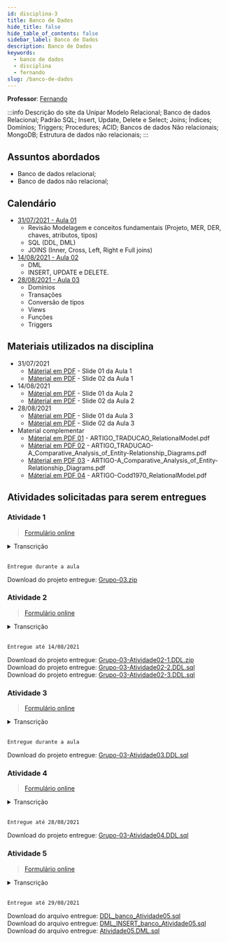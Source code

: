 ```yaml
---
id: disciplina-3
title: Banco de Dados
hide_title: false
hide_table_of_contents: false
sidebar_label: Banco de Dados
description: Banco de Dados
keywords:
  - banco de dados
  - disciplina
  - fernando
slug: /banco-de-dados
---
```


**Professor**: [Fernando](/professores/fernando)

:::info Descrição do site da Unipar
Modelo Relacional; Banco de dados Relacional; Padrão SQL; Insert, Update, Delete e Select; Joins; Índices; Domínios; Triggers; Procedures; ACID; Bancos de dados Não relacionais; MongoDB; Estrutura de dados não relacionais; 
:::
## Assuntos abordados

- Banco de dados relacional;
- Banco de dados não relacional;

## Calendário

- [31/07/2021 - Aula 01](/blog/9)
  - Revisão Modelagem e conceitos fundamentais (Projeto, MER, DER, chaves, atributos, tipos)
  - SQL (DDL, DML)
  - JOINS (Inner, Cross, Left, Right e Full joins)
- [14/08/2021 - Aula 02](/blog/10)
  - DML
  - INSERT, UPDATE e DELETE.
- [28/08/2021 - Aula 03](/blog/11)
  - Domínios
  - Transações
  - Conversão de tipos
  - Views
  - Funções
  - Triggers


## Materiais utilizados na disciplina
- 31/07/2021
  - [Máterial em PDF](/docs/aula-9/Aula-01.01-BDs-31_07.pdf) - Slide 01 da Aula 1
  - [Máterial em PDF](/docs/aula-9/Aula-01.02-BDs-31_07.pdf) - Slide 02 da Aula 1
- 14/08/2021
  - [Máterial em PDF](/docs/aula-10/Aula-02.01-BDs-14_08.pdf) - Slide 01 da Aula 2
  - [Máterial em PDF](/docs/aula-10/Aula-02.02-BDs-14_08.pdf) - Slide 02 da Aula 2
- 28/08/2021
  - [Máterial em PDF](/docs/aula-11/Aula-03.01-BDs_28_08.pdf) - Slide 01 da Aula 3
  - [Máterial em PDF](/docs/aula-11/Aula-03.02-Power_BI_28_08.pdf) - Slide 02 da Aula 3
- Material complementar
    - [Máterial em PDF 01](/docs/aula-9/ARTIGO_TRADUCAO_RelationalModel.pdf) - ARTIGO_TRADUCAO_RelationalModel.pdf
    - [Máterial em PDF 02](/docs/aula-9/ARTIGO_TRADUCAO-A_Comparative_Analysis_of_Entity-Relationship_Diagrams.pdf) - ARTIGO_TRADUCAO-A_Comparative_Analysis_of_Entity-Relationship_Diagrams.pdf
    - [Máterial em PDF 03](/docs/aula-9/ARTIGO-A_Comparative_Analysis_of_Entity-Relationship_Diagrams.pdf) - ARTIGO-A_Comparative_Analysis_of_Entity-Relationship_Diagrams.pdf
    - [Máterial em PDF 04](/docs/aula-9/ARTIGO-Codd1970_RelationalModel.pdf) - ARTIGO-Codd1970_RelationalModel.pdf
## Atividades solicitadas para serem entregues


### Atividade 1 

> [Formulário online](https://docs.google.com/forms/d/17hIuwtWFqHDxC8TTlHgei17IzcSJO8xCUaR4cGdGqaQ/viewform)

<details><summary>Transcrição</summary>
<p>
<small>
A partir dos conceitos estudados, com base no material de apoio e consultas, pede-se a elaboração de um modelo físico (entidades, atributos, tipos e relacionamentos) de um banco de dados com tema livre.

A atividade pode ser feita em grupos de até 5 pessoas. 

Defina um tema no grupo, ou seja um “Minimundo”, descreva esse minimundo e implemente usando o StarUML (New File From Template -> 
Data Model) o modelo físico adequado.

Como não teremos os modelos conceituais nem o lógico para auxiliar, escolha um tema que vocês tenham domínio para permitir a construção adequada do modelo. 
</small>
</p>
</details>  
<br />

```Entregue durante a aula```

Download do projeto entregue: [Grupo-03.zip](/docs/aula-9/Grupo-03.zip)

### Atividade 2 

> [Formulário online](https://docs.google.com/forms/d/e/1FAIpQLScXz4f0UvfNa8bTgN0TFvtIILmeUa4ThopJGGDHKKDiHfDu6g/viewform)

<details><summary>Transcrição</summary>
<p>
<small>
INSTRUÇÕES: 

CONSIDERE O SEGUINTE MINIMUNDO:

A empresa de agronegócio AgriTray deseja construir um sistema para que os funcionários de campo registrem internamente relatos positivos ou de aprendizados obtidos em atendimento aos agricultores. A ideia é criar uma base de conhecimento com base nas experiências de campo dos seus veterinários, agrônomos e técnicos. O sistema deve funcionar como uma rede social onde o usuário terá um perfil com nome e função (ex: José - Agrônomo). Esse perfil poderá fazer posts de textos, fotos e vídeos curtos, sempre identificando o local do registro, área ou segmento dentro da empresa (suíno, aves, grãos, etc) e definindo tags sobre o conteúdo, como por exemplo #ração, #tratamento_virose, #gripe, #aumento_produção, etc. Um usuário poderá ver todos os posts e marcar os seus preferidos para ver depois. 

A partir do minimundo acima, faça:
1 - Construa um projeto físico de banco de dados relacional que atenda os requisitos. Dados não apresentados podem ser complementados com seu conhecimento sobre o tema ou pesquisas complementares. Implemente as principais entidades envolvido para resolver o problema principal. 

2 - Escreva o código DDL para a construção do banco, criando as restrições de Chave primária, Chave estrangeira e Checks para cada campo necessário

3 - Escreva um código e entregue em um arquivo único, identificando cada item:  
  3.1 - Drope (exclua) e construa novamente ao menos uma tabela  
  3.2 - Altere o tipo de dado de três campos em quaisquer tabelas  
  3.3 - Altere/adicione a restrição (CHECK) de outros três campos em quaisquer tabelas  
  3.4 - Altere o nome das colunas que são PK para "ID_nome da coluna"  
  3.5 - Adicione duas colunas em quaisquer tabelas

Use a documentação do PostgreSQL 13 e os materiais da aula.
https://www.postgresql.org/docs/13/ddl.html

Obs: alguns itens 3 não vimos em sala. Irei colocar no slide SQL ao longo da semana. Porém podem usar a documentação a fim de sanar dúvidas. 

Obs2: Para fazer a modelagem e o como resolver o desafio proposto, utilize a criatividade sobre como a melhor forma de organizar os dados, pensando na recuperação das informações ali contidas.
</small>
</p>
</details>  
<br />

```Entregue até 14/08/2021```

Download do projeto entregue: [Grupo-03-Atividade02-1.DDL.zip](/docs/aula-9/Grupo-03-Atividade02-1.DDL.zip)  
Download do projeto entregue: [Grupo-03-Atividade02-2.DDL.sql](/docs/aula-9/Grupo-03-Atividade02-2.DDL.sql)  
Download do projeto entregue: [Grupo-03-Atividade02-3.DDL.sql](/docs/aula-9/Grupo-03-Atividade02-3.DDL.sql)  


### Atividade 3 

> [Formulário online](https://docs.google.com/forms/d/e/1FAIpQLSfevDwHQGIxbBlHYIPDucF6SiD4H0bVx5qI3_b-3KSTKF9goQ/viewform)

<details><summary>Transcrição</summary>
<p>
<small>
INSTRUÇÕES:

A partir dos modelos criados nas atividades anteriores, escolha um deles e crie os comandos DML para:
- Inserir dados
- Alterar dados
- Excluir dados

Busque utilizar variações na clausula WHERE, Sub Consultas, etc, conforme os exemplos em sala.

Para entregar, Anexo o script ou scripts no formulário
</small>
</p>
</details>  
<br />

```Entregue durante a aula```

Download do projeto entregue: [Grupo-03-Atividade03.DDL.sql](/docs/aula-10/Grupo-03-Atividade03.DDL.sql)  

### Atividade 4 

> [Formulário online](https://docs.google.com/forms/d/e/1FAIpQLScEAt5uRqNFKcbLUT8A2VYQur6ii42i698qlY7QdEiUeXGTVw/viewform)

<details><summary>Transcrição</summary>
<p>
<small>
A partir do banco criado na atividade anterior, execute as tarefas abaixo. .

Para entregar, Respondo no próprio formulário as questões iniciais e anexe o script ou scripts na questão relacionada ao  banco criado.
</small>
</p>
</details>  
<br />

```Entregue até 28/08/2021```

Download do projeto entregue: [Grupo-03-Atividade04.DDL.sql](/docs/aula-10/Grupo-03-Atividade04.DDL.sql)  

### Atividade 5 

> [Formulário online](https://docs.google.com/forms/d/e/1FAIpQLScscLZGmlNnnaihODIXOh1PMXbdqcDeTEm25DoRI-aVF0cTOw/viewform)

<details><summary>Transcrição</summary>
<p>
<small>
CRIE AS SEGUINTES CONSULTAS (QUERIES):

1 - Liste a data do pedido, data de entrega, nome do cliente e id dos produtos realizados empresa 01 no ano de 2021.

2 - Liste o Id do pedido, id do produto, data do pedido e o nome do produto, dos pedidos realizados entre 01/07/2021 e 31/07/2021.

3 - Liste os pedidos sem data de entrega definida, indicando id, data do pedido, nome do cliente e há quantos dias foi realizado.

4 - A equipe do marketing solicitou uma listagem dos 100 clientes com mais quantidade de pedidos, listando as informações do cliente disponíveis no banco.

5 - Em seguida, a equipe do marketing solicitou quais os produtos esses 100 clientes (questão 4) compraram nos últimos 730 dias. 

6 - O gerente de compras da empresa precisa conferir algumas informações de produtos para corrigir os relatórios de compras. Ele solicitou uma listagem com os produtos sem categoria e as categorias que não estão sendo utilizada em nenhum produto. 

7 - A empresa deseja fazer uma ação de recuperação dos clientes. O setor de marketing solicitou uma listagem com os dados disponíveis no sistema dos clientes que nunca compraram e os que já compraram porém a última compra foi a mais de 365 dias.

8 - A equipe do marketing solicitou ao departamento uma listagem com os produtos mais vendidos por categoria.

Pessoal da gestão de clientes e crediário esta fazendo uma análise da base de clientes, e solicitou as seguintes informações:

9 - Quantos clientes existem na base por categoria

10 - Quantos clientes existem na base por estado e exiba os 5 primeiros

11 - Quantos clientes existem na base por cidade e exiba somente as que tiverem mais de 10 clientes

12 - Quantos clientes existem na base por categoria e destes quantos nunca compraram

13 - Quantos clientes existem na base por cidade e destes, quantos nunca compraram 
  
14 - A gerência de loja solicitou uma tela que trouxesse as informações principais dos produtos e seu preço atual. 

15 - Crie uma consulta que retorne o id do pedido, data que foi feito, produto, quantidade, o valor praticado nessa época e o valor total do pedido 
</small>
</p>
</details>  
<br />

```Entregue até 29/08/2021```

Download do arquivo entregue: [DDL_banco_Atividade05.sql](/docs/aula-10/DDL_banco_Atividade05.sql)  
Download do arquivo entregue: [DML_INSERT_banco_Atividade05.sql](/docs/aula-10/DML_INSERT_banco_Atividade05.sql)  
Download do arquivo entregue: [Atividade05.DML.sql](/docs/aula-10/Atividade05.DML.sql)  